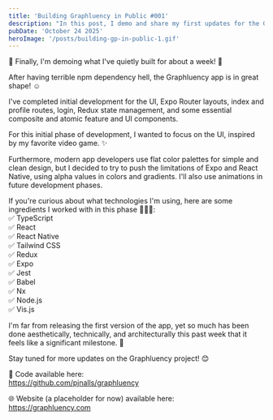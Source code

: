 ```yaml
---
title: 'Building Graphluency in Public #001'
description: "In this post, I demo and share my first updates for the Graphluency project so far."
pubDate: 'October 24 2025'
heroImage: '/posts/building-gp-in-public-1.gif'
---
```

🎉 Finally, I'm demoing what I've quietly built for about a week! 🙌

After having terrible npm dependency hell, the Graphluency app is in great shape! ☺️

I've completed initial development for the UI, Expo Router layouts, index and profile routes, login, Redux state management, and some essential composite and atomic feature and UI components.

For this initial phase of development, I wanted to focus on the UI, inspired by my favorite video game. ✨

Furthermore, modern app developers use flat color palettes for simple and clean design, but I decided to try to push the limitations of Expo and React Native, using alpha values in colors and gradients. I'll also use animations in future development phases. 

If you're curious about what technologies I'm using, here are some ingredients I worked with in this phase 🧑‍🍳🤌:<br/>
✅ TypeScript<br/>
✅ React<br/>
✅ React Native<br/>
✅ Tailwind CSS<br/>
✅ Redux<br/>
✅ Expo<br/>
✅ Jest<br/>
✅ Babel<br/>
✅ Nx<br/>
✅ Node.js<br/>
✅ Vis.js

I'm far from releasing the first version of the app, yet so much has been done aesthetically, technically, and architecturally this past week that it feels like a significant milestone. 🥳

Stay tuned for more updates on the Graphluency project! 😊

📀 Code available here:<br/>
https://github.com/pjnalls/graphluency

🌐 Website (a placeholder for now) available here:<br/>
https://graphluency.com